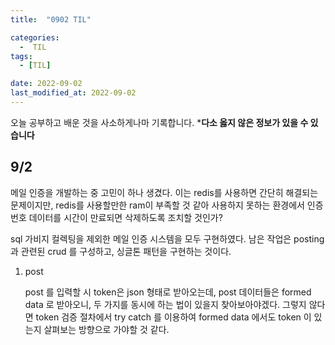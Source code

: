 ```yaml
---
title:  "0902 TIL" 

categories:
  -  TIL
tags:
  - [TIL]

date: 2022-09-02
last_modified_at: 2022-09-02
---
```


오늘 공부하고 배운 것을 사소하게나마 기록합니다. 
***다소 옳지 않은 정보가 있을 수 있습니다**

## 9/2

메일 인증을 개발하는 중 고민이 하나 생겼다. 이는 redis를 사용하면 간단히 해결되는 문제이지만, redis를 사용할만한 ram이 부족할 것 같아 사용하지 못하는 환경에서 인증번호 데이터를 시간이 만료되면 삭제하도록 조치할 것인가? 

sql 가비지 컬렉팅을 제외한 메일 인증 시스템을 모두 구현하였다. 남은 작업은 posting 과 관련된 crud 를 구성하고, 싱글톤 패턴을 구현하는 것이다. 

1. post
    
    post 를 입력할 시 token은 json 형태로 받아오는데, post 데이터들은 formed data 로 받아오니, 두 가지를 동시에 하는 법이 있을지 찾아보아야겠다. 그렇지 않다면 token 검증 절차에서 try catch 를 이용하여 formed data 에서도 token 이 있는지 살펴보는 방향으로 가야할 것 같다.